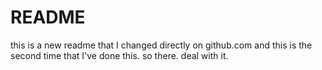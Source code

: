 # README #
this is a new readme that I changed directly on github.com and this is the second time that I've done this. so there. deal with it. 
